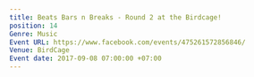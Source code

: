 ```yaml
---
title: Beats Bars n Breaks - Round 2 at the Birdcage!
position: 14
Genre: Music
Event URL: https://www.facebook.com/events/475261572856846/
Venue: BirdCage
Event date: 2017-09-08 07:00:00 +07:00
---
```


